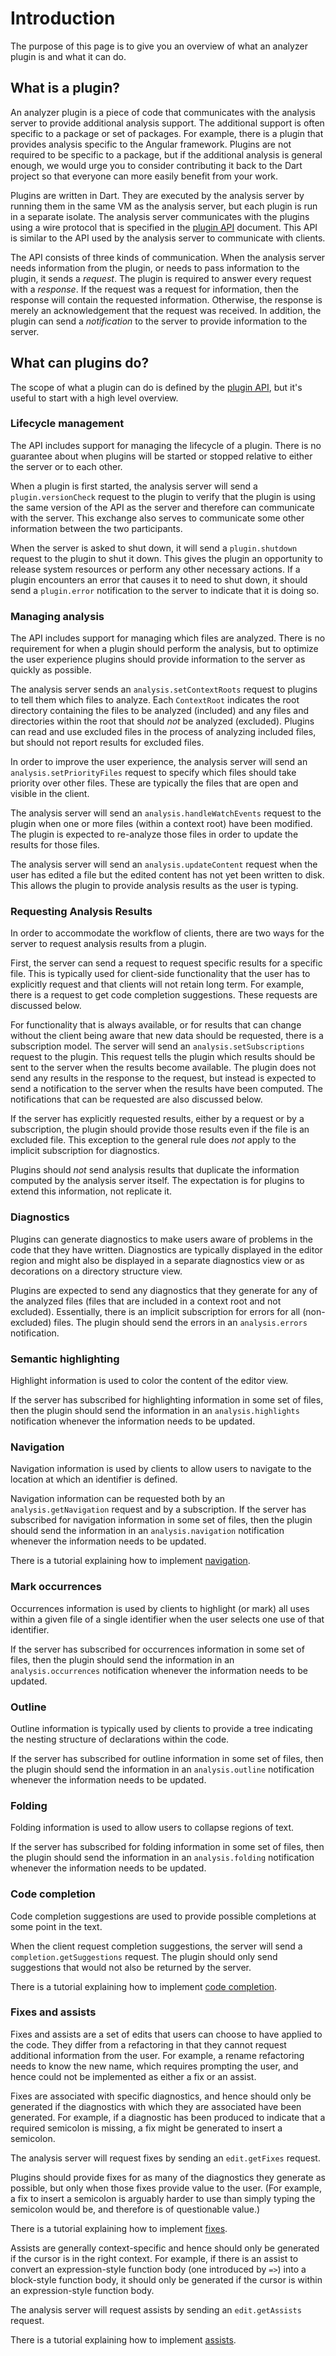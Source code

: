 # Introduction

The purpose of this page is to give you an overview of what an analyzer plugin
is and what it can do.

## What is a plugin?

An analyzer plugin is a piece of code that communicates with the analysis server
to provide additional analysis support. The additional support is often specific
to a package or set of packages. For example, there is a plugin that provides
analysis specific to the Angular framework. Plugins are not required to be
specific to a package, but if the additional analysis is general enough, we
would urge you to consider contributing it back to the Dart project so that
everyone can more easily benefit from your work.

Plugins are written in Dart. They are executed by the analysis server by running
them in the same VM as the analysis server, but each plugin is run in a separate
isolate. The analysis server communicates with the plugins using a wire protocol
that is specified in the [plugin API][pluginapi] document. This API is similar
to the API used by the analysis server to communicate with clients.

The API consists of three kinds of communication. When the analysis server needs
information from the plugin, or needs to pass information to the plugin, it
sends a *request*. The plugin is required to answer every request with a
*response*. If the request was a request for information, then the response will
contain the requested information. Otherwise, the response is merely an
acknowledgement that the request was received. In addition, the plugin can send
a *notification* to the server to provide information to the server.

## What can plugins do?

The scope of what a plugin can do is defined by the [plugin API][pluginapi], but
it's useful to start with a high level overview.

### Lifecycle management

The API includes support for managing the lifecycle of a plugin. There is no
guarantee about when plugins will be started or stopped relative to either the
server or to each other.

When a plugin is first started, the analysis server will send a
`plugin.versionCheck` request to the plugin to verify that the plugin is using
the same version of the API as the server and therefore can communicate with the
server. This exchange also serves to communicate some other information between
the two participants.

When the server is asked to shut down, it will send a `plugin.shutdown` request
to the plugin to shut it down. This gives the plugin an opportunity to release
system resources or perform any other necessary actions. If a plugin encounters
an error that causes it to need to shut down, it should send a `plugin.error`
notification to the server to indicate that it is doing so.

### Managing analysis

The API includes support for managing which files are analyzed. There is no
requirement for when a plugin should perform the analysis, but to optimize the
user experience plugins should provide information to the server as quickly as
possible.

The analysis server sends an `analysis.setContextRoots` request to plugins to
tell them which files to analyze. Each `ContextRoot` indicates the root
directory containing the files to be analyzed (included) and any files and
directories within the root that should *not* be analyzed (excluded). Plugins
can read and use excluded files in the process of analyzing included files, but
should not report results for excluded files.

In order to improve the user experience, the analysis server will send an
`analysis.setPriorityFiles` request to specify which files should take priority
over other files. These are typically the files that are open and visible in the
client.

The analysis server will send an `analysis.handleWatchEvents` request to the
plugin when one or more files (within a context root) have been modified. The
plugin is expected to re-analyze those files in order to update the results for
those files.

The analysis server will send an `analysis.updateContent` request when the user
has edited a file but the edited content has not yet been written to disk. This
allows the plugin to provide analysis results as the user is typing.

### Requesting Analysis Results

In order to accommodate the workflow of clients, there are two ways for the
server to request analysis results from a plugin.

First, the server can send a request to request specific results for a specific
file. This is typically used for client-side functionality that the user has to
explicitly request and that clients will not retain long term. For example,
there is a request to get code completion suggestions. These requests are
discussed below.

For functionality that is always available, or for results that can change
without the client being aware that new data should be requested, there is a
subscription model. The server will send an `analysis.setSubscriptions` request
to the plugin. This request tells the plugin which results should be sent to the
server when the results become available. The plugin does not send any results
in the response to the request, but instead is expected to send a notification
to the server when the results have been computed. The notifications that can be
requested are also discussed below.

If the server has explicitly requested results, either by a request or by a
subscription, the plugin should provide those results even if the file is an
excluded file. This exception to the general rule does *not* apply to the
implicit subscription for diagnostics.

Plugins should *not* send analysis results that duplicate the information
computed by the analysis server itself. The expectation is for plugins to
extend this information, not replicate it.

### Diagnostics

Plugins can generate diagnostics to make users aware of problems in the code
that they have written. Diagnostics are typically displayed in the editor region
and might also be displayed in a separate diagnostics view or as decorations on
a directory structure view.

Plugins are expected to send any diagnostics that they generate for any of the
analyzed files (files that are included in a context root and not excluded).
Essentially, there is an implicit subscription for errors for all (non-excluded)
files. The plugin should send the errors in an `analysis.errors` notification.

### Semantic highlighting

Highlight information is used to color the content of the editor view.

If the server has subscribed for highlighting information in some set of files,
then the plugin should send the information in an `analysis.highlights`
notification whenever the information needs to be updated.

### Navigation

Navigation information is used by clients to allow users to navigate to the
location at which an identifier is defined.

Navigation information can be requested both by an `analysis.getNavigation`
request and by a subscription. If the server has subscribed for navigation
information in some set of files, then the plugin should send the information in
an `analysis.navigation` notification whenever the information needs to be
updated.

There is a tutorial explaining how to implement [navigation][navigation].

### Mark occurrences

Occurrences information is used by clients to highlight (or mark) all uses
within a given file of a single identifier when the user selects one use of that
identifier.

If the server has subscribed for occurrences information in some set of files,
then the plugin should send the information in an `analysis.occurrences`
notification whenever the information needs to be updated.

### Outline

Outline information is typically used by clients to provide a tree indicating
the nesting structure of declarations within the code.

If the server has subscribed for outline information in some set of files, then
the plugin should send the information in an `analysis.outline` notification
whenever the information needs to be updated.

### Folding

Folding information is used to allow users to collapse regions of text.

If the server has subscribed for folding information in some set of files, then
the plugin should send the information in an `analysis.folding` notification
whenever the information needs to be updated.

### Code completion

Code completion suggestions are used to provide possible completions at some
point in the text.

When the client request completion suggestions, the server will send a
`completion.getSuggestions` request. The plugin should only send suggestions
that would not also be returned by the server.

There is a tutorial explaining how to implement [code completion][completion].

### Fixes and assists

Fixes and assists are a set of edits that users can choose to have applied to
the code. They differ from a refactoring in that they cannot request additional
information from the user. For example, a rename refactoring needs to know the
new name, which requires prompting the user, and hence could not be implemented
as either a fix or an assist.

Fixes are associated with specific diagnostics, and hence should only be
generated if the diagnostics with which they are associated have been generated.
For example, if a diagnostic has been produced to indicate that a required
semicolon is missing, a fix might be generated to insert a semicolon.

The analysis server will request fixes by sending an `edit.getFixes` request.

Plugins should provide fixes for as many of the diagnostics they generate as
possible, but only when those fixes provide value to the user. (For example, a
fix to insert a semicolon is arguably harder to use than simply typing the
semicolon would be, and therefore is of questionable value.)

There is a tutorial explaining how to implement [fixes][fixes].

Assists are generally context-specific and hence should only be generated if the
cursor is in the right context. For example, if there is an assist to convert an
expression-style function body (one introduced by `=>`) into a block-style
function body, it should only be generated if the cursor is within an
expression-style function body.

The analysis server will request assists by sending an `edit.getAssists`
request.

There is a tutorial explaining how to implement [assists][assists].

[assists]: assists.md
[completion]: completion.md
[fixes]: fixes.md
[navigation]: navigation.md
[pluginapi]: https://htmlpreview.github.io/?https://github.com/dart-lang/sdk/blob/main/pkg/analyzer_plugin/doc/api.html
